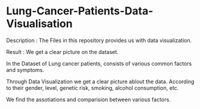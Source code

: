 # Lung-Cancer-Patients-Data-Visualisation
Description : The Files in this repository provides us with data visualization.

Result : We get a clear picture on the dataset.

In the Dataset of Lung cancer patients, consists of various common factors and symptoms. 

Through Data Visualization we get a clear picture ablout the data. According to their gender, level, genetic risk, smoking, alcohol consumption, etc.

We find the assotiations and comparision between various factors.
